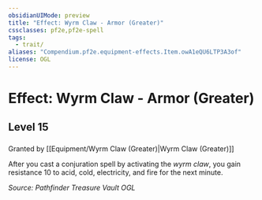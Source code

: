 ```yaml
---
obsidianUIMode: preview
title: "Effect: Wyrm Claw - Armor (Greater)"
cssclasses: pf2e,pf2e-spell
tags:
  - trait/
aliases: "Compendium.pf2e.equipment-effects.Item.owA1eQU6LTP3A3of"
license: OGL
---
```

# Effect: Wyrm Claw - Armor (Greater)
## Level 15
### 






Granted by [[Equipment/Wyrm Claw (Greater)|Wyrm Claw (Greater)]]

After you cast a conjuration spell by activating the _wyrm claw_, you gain resistance 10 to acid, cold, electricity, and fire for the next minute.

*Source: Pathfinder Treasure Vault*
*OGL*